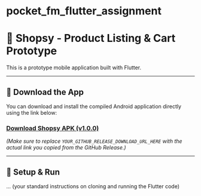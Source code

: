 # pocket_fm_flutter_assignment

# 🛒 Shopsy - Product Listing & Cart Prototype

This is a prototype mobile application built with Flutter.

---

## 📲 Download the App

You can download and install the compiled Android application directly using the link below:

### [Download Shopsy APK (v1.0.0)](YOUR_GITHUB_RELEASE_DOWNLOAD_URL_HERE)

*(Make sure to replace `YOUR_GITHUB_RELEASE_DOWNLOAD_URL_HERE` with the actual link you copied from the GitHub Release.)*

---

## 🚀 Setup & Run

... (your standard instructions on cloning and running the Flutter code)
